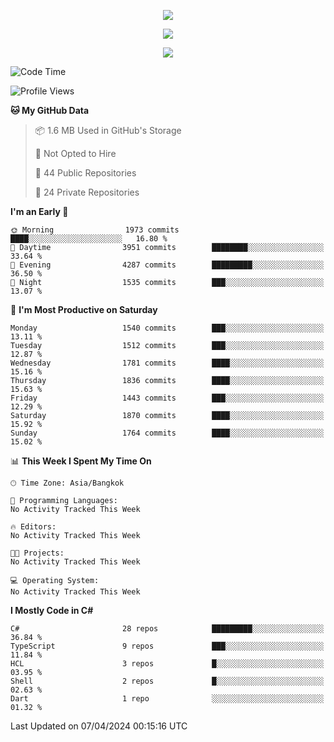 <p align="center">
  <a href="say-hi.gif"> 
    <img align="center" src="say-hi.gif"/>
  </a>
</p>
<p align="center">
  <a href="https://github.com/htthinh1999">
    <img align="center" src="https://github-readme-stats-kappa-pink.vercel.app/api?username=htthinh1999&show_icons=true&count_private=true&theme=dracula"/>
  </a>
</p>
<p align="center">
  <a href="https://github.com/htthinh1999">
    <img src="https://github-readme-stats-kappa-pink.vercel.app/api/top-langs/?username=htthinh1999&layout=compact&langs_count=6&count_private=true&hide=tsql,hlsl,glsl,shaderlab&theme=dracula"/>
  </a>
</p>

<!--START_SECTION:waka-->
![Code Time](http://img.shields.io/badge/Code%20Time-0%20secs-blue)

![Profile Views](http://img.shields.io/badge/Profile%20Views-0-blue)

**🐱 My GitHub Data** 

> 📦 1.6 MB Used in GitHub's Storage 
 > 
> 🚫 Not Opted to Hire
 > 
> 📜 44 Public Repositories 
 > 
> 🔑 24 Private Repositories 
 > 
**I'm an Early 🐤** 

```text
🌞 Morning                1973 commits        ████░░░░░░░░░░░░░░░░░░░░░   16.80 % 
🌆 Daytime                3951 commits        ████████░░░░░░░░░░░░░░░░░   33.64 % 
🌃 Evening                4287 commits        █████████░░░░░░░░░░░░░░░░   36.50 % 
🌙 Night                  1535 commits        ███░░░░░░░░░░░░░░░░░░░░░░   13.07 % 
```
📅 **I'm Most Productive on Saturday** 

```text
Monday                   1540 commits        ███░░░░░░░░░░░░░░░░░░░░░░   13.11 % 
Tuesday                  1512 commits        ███░░░░░░░░░░░░░░░░░░░░░░   12.87 % 
Wednesday                1781 commits        ████░░░░░░░░░░░░░░░░░░░░░   15.16 % 
Thursday                 1836 commits        ████░░░░░░░░░░░░░░░░░░░░░   15.63 % 
Friday                   1443 commits        ███░░░░░░░░░░░░░░░░░░░░░░   12.29 % 
Saturday                 1870 commits        ████░░░░░░░░░░░░░░░░░░░░░   15.92 % 
Sunday                   1764 commits        ████░░░░░░░░░░░░░░░░░░░░░   15.02 % 
```


📊 **This Week I Spent My Time On** 

```text
🕑︎ Time Zone: Asia/Bangkok

💬 Programming Languages: 
No Activity Tracked This Week

🔥 Editors: 
No Activity Tracked This Week

🐱‍💻 Projects: 
No Activity Tracked This Week

💻 Operating System: 
No Activity Tracked This Week
```

**I Mostly Code in C#** 

```text
C#                       28 repos            █████████░░░░░░░░░░░░░░░░   36.84 % 
TypeScript               9 repos             ███░░░░░░░░░░░░░░░░░░░░░░   11.84 % 
HCL                      3 repos             █░░░░░░░░░░░░░░░░░░░░░░░░   03.95 % 
Shell                    2 repos             █░░░░░░░░░░░░░░░░░░░░░░░░   02.63 % 
Dart                     1 repo              ░░░░░░░░░░░░░░░░░░░░░░░░░   01.32 % 
```




 Last Updated on 07/04/2024 00:15:16 UTC
<!--END_SECTION:waka-->
